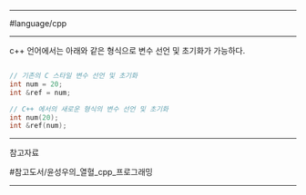 
---

#language/cpp

---

c++ 언어에서는 아래와 같은 형식으로 변수 선언 및 초기화가 가능하다.

```cpp

// 기존의 C 스타일 변수 선언 및 초기화
int num = 20;
int &ref = num;

// C++ 에서의 새로운 형식의 변수 선언 및 초기화
int num(20);
int &ref(num);

```

---

참고자료

#참고도서/윤성우의_열혈_cpp_프로그래밍

---